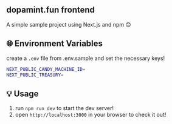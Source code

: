 ## dopamint.fun frontend

A simple sample project using Next.js and npm 😊

## 🌐 Environment Variables

create a `.env` file from .env.sample and set the necessary keys!

```bash
NEXT_PUBLIC_CANDY_MACHINE_ID=
NEXT_PUBLIC_TREASURY=
```

## 💡 Usage

1. run `npm run dev` to start the dev server!
2. open `http://localhost:3000` in your browser to check it out!
